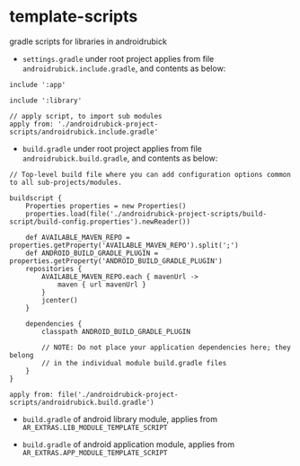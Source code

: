 # template-scripts
gradle scripts for libraries in androidrubick



- `settings.gradle` under root project applies from file `androidrubick.include.gradle`, and contents as below:

```
include ':app'

include ':library'

// apply script, to import sub modules
apply from: './androidrubick-project-scripts/androidrubick.include.gradle'
```

- `build.gradle` under root project applies from file `androidrubick.build.gradle`, and contents as below:

```
// Top-level build file where you can add configuration options common to all sub-projects/modules.

buildscript {
    Properties properties = new Properties()
    properties.load(file('./androidrubick-project-scripts/build-script/build-config.properties').newReader())

    def AVAILABLE_MAVEN_REPO = properties.getProperty('AVAILABLE_MAVEN_REPO').split(';')
    def ANDROID_BUILD_GRADLE_PLUGIN = properties.getProperty('ANDROID_BUILD_GRADLE_PLUGIN')
    repositories {
        AVAILABLE_MAVEN_REPO.each { mavenUrl ->
            maven { url mavenUrl }
        }
        jcenter()
    }

    dependencies {
        classpath ANDROID_BUILD_GRADLE_PLUGIN

        // NOTE: Do not place your application dependencies here; they belong
        // in the individual module build.gradle files
    }
}

apply from: file('./androidrubick-project-scripts/androidrubick.build.gradle')

```


- `build.gradle` of android library module, applies from `AR_EXTRAS.LIB_MODULE_TEMPLATE_SCRIPT`

- `build.gradle` of android application module, applies from `AR_EXTRAS.APP_MODULE_TEMPLATE_SCRIPT`


